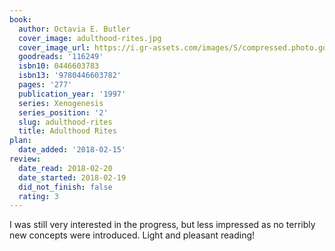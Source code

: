 ```yaml
---
book:
  author: Octavia E. Butler
  cover_image: adulthood-rites.jpg
  cover_image_url: https://i.gr-assets.com/images/S/compressed.photo.goodreads.com/books/1390116834l/116249.jpg
  goodreads: '116249'
  isbn10: 0446603783
  isbn13: '9780446603782'
  pages: '277'
  publication_year: '1997'
  series: Xenogenesis
  series_position: '2'
  slug: adulthood-rites
  title: Adulthood Rites
plan:
  date_added: '2018-02-15'
review:
  date_read: 2018-02-20
  date_started: 2018-02-19
  did_not_finish: false
  rating: 3
---
```


I was still very interested in the progress, but less impressed as no terribly new concepts were introduced. Light and pleasant reading!
